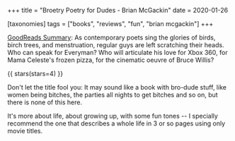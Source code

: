 +++
title = "Broetry Poetry for Dudes - Brian McGackin"
date = 2020-01-26

[taxonomies]
tags = ["books", "reviews", "fun", "brian mcgackin"]
+++

[GoodReads Summary](https://www.goodreads.com/book/show/10326288-broetry-poetry-for-dudes):
As contemporary poets sing the glories of birds, birch trees, and
menstruation, regular guys are left scratching their heads. Who can speak for
Everyman? Who will articulate his love for Xbox 360, for Mama Celeste's frozen
pizza, for the cinematic oeuvre of Bruce Willis?

<!-- more -->

{{ stars(stars=4) }}

Don't let the title fool you: It may sound like a book with bro-dude stuff,
like women being bitches, the parties all nights to get bitches and so on, but
there is none of this here.

It's more about life, about growing up, with some fun tones -- I specially
recommend the one that describes a whole life in 3 or so pages using only
movie titles.
